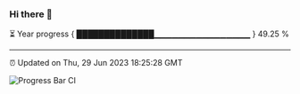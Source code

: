 ### Hi there 👋

⏳ Year progress { ██████████████▁▁▁▁▁▁▁▁▁▁▁▁▁▁▁▁ } 49.25 %

---

⏰ Updated on Thu, 29 Jun 2023 18:25:28 GMT

![Progress Bar CI](https://github.com/ZhaoGui/ZhaoGui/workflows/Progress%20Bar%20CI/badge.svg)
